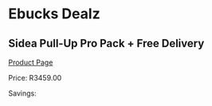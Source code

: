 
# Ebucks Dealz
## Sidea Pull-Up Pro Pack + Free Delivery
[Product Page](https://www.ebucks.com/web/shop/productSelected.do?prodId=1157646307&catId=1173528667)

Price: R3459.00

Savings: 


	